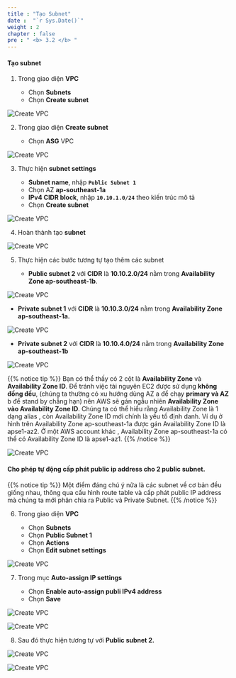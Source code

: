 ```yaml
---
title : "Tạo Subnet"
date :  "`r Sys.Date()`" 
weight : 2 
chapter : false
pre : " <b> 3.2 </b> "
---
```


#### Tạo subnet

1. Trong giao diện **VPC**

   - Chọn **Subnets**
   - Chọn **Create subnet**

![Create VPC](/images/3-Preparation-steps-update/2-Create-Subnet/Subnet-1.png?featherlight=false&width=60pc)

2. Trong giao diện **Create subnet**

   - Chọn **ASG** VPC

![Create VPC](/images/3-Preparation-steps-update/2-Create-Subnet/Subnet-2.png?featherlight=false&width=60pc)

3. Thực hiện **subnet settings**

   - **Subnet name**, nhập **```Public Subnet 1```**
   - Chọn AZ **ap-southeast-1a**
   - **IPv4 CIDR block**, nhập **```10.10.1.0/24```** theo kiến trúc mô tả 
   - Chọn **Create subnet**

![Create VPC](/images/3-Preparation-steps-update/2-Create-Subnet/Subnet-3.png?featherlight=false&width=60pc)

4. Hoàn thành tạo **subnet**

![Create VPC](/images/3-Preparation-steps-update/2-Create-Subnet/Subnet-4.png?featherlight=false&width=60pc)

5. Thực hiện các bước tương tự tạo thêm các subnet

   - **Public subnet 2** với **CIDR** là **10.10.2.0/24** nằm trong **Availability Zone ap-southeast-1b**.

![Create VPC](/images/3-Preparation-steps-update/2-Create-Subnet/Subnet-5.png?featherlight=false&width=60pc)

   - **Private subnet 1** với **CIDR** là **10.10.3.0/24** nằm trong **Availability Zone ap-southeast-1a.**


![Create VPC](/images/3-Preparation-steps-update/2-Create-Subnet/Subnet-6.png?featherlight=false&width=60pc)

   - **Private subnet 2** với **CIDR** là **10.10.4.0/24** nằm trong **Availability Zone ap-southeast-1b**

![Create VPC](/images/3-Preparation-steps-update/2-Create-Subnet/Subnet-7.png?featherlight=false&width=60pc)


{{% notice tip %}}
Bạn có thể thấy có 2 cột là **Availability Zone** và **Availability Zone ID**. Để tránh việc tài nguyên EC2 được sử dụng **không đồng đều**, (chúng ta thường có xu hướng dùng AZ a để chạy **primary và AZ** b để stand by chẳng hạn) nên AWS sẽ gán ngẫu nhiên **Availability Zone vào Availability Zone ID**. Chúng ta có thể hiểu rằng Availability Zone là 1 dạng alias , còn Availability Zone ID mới chính là yếu tố định danh. Ví dụ ở hình trên Availability Zone ap-southeast-1a được gán Availability Zone ID là apse1-az2. Ở một AWS account khác , Availability Zone ap-southeast-1a có thể có Availability Zone ID là apse1-az1.
{{% /notice %}}

![Create VPC](/images/3-Preparation-steps-update/2-Create-Subnet/Subnet-8.png?featherlight=false&width=60pc)

#### Cho phép tự động cấp phát public ip address cho 2 public subnet.

{{% notice tip %}}
Một điểm đáng chú ý nữa là các subnet về cơ bản đều giống nhau, thông qua cấu hình route table và cấp phát public IP address mà chúng ta mới phân chia ra Public và Private Subnet.
{{% /notice %}}


6. Trong giao diện **VPC**

   - Chọn **Subnets**
   - Chọn **Public Subnet 1**
   - Chọn **Actions**
   - Chọn **Edit subnet settings**

![Create VPC](/images/3-Preparation-steps-update/2-Create-Subnet/Subnet-9.png?featherlight=false&width=60pc)


7. Trong mục **Auto-assign IP settings**

   - Chọn **Enable auto-assign publi IPv4 address**
   - Chọn **Save**

![Create VPC](/images/3-Preparation-steps-update/2-Create-Subnet/Subnet-10.png?featherlight=false&width=60pc)

![Create VPC](/images/3-Preparation-steps-update/2-Create-Subnet/Subnet-11.png?featherlight=false&width=60pc)

8. Sau đó thực hiện tương tự với  **Public subnet 2.**

![Create VPC](/images/3-Preparation-steps-update/2-Create-Subnet/Subnet-12.png?featherlight=false&width=60pc)

![Create VPC](/images/3-Preparation-steps-update/2-Create-Subnet/Subnet-13.png?featherlight=false&width=60pc)

